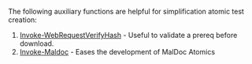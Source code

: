 The following auxiliary functions are helpful for simplification atomic test creation:

1) [Invoke-WebRequestVerifyHash](https://github.com/redcanaryco/invoke-atomicredteam/wiki/Invoke-WebRequestVerifyHash) - Useful to validate a prereq before download.
2) [Invoke-Maldoc](https://github.com/redcanaryco/invoke-atomicredteam/wiki/Invoke-MalDoc) - Eases the development of MalDoc Atomics